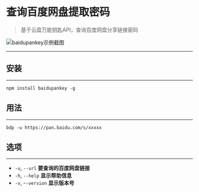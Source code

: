 # 查询百度网盘提取密码


> 基于云盘万能钥匙API，查询百度网盘分享链接密码

![baidupankey示例截图](https://raw.githubusercontent.com/my-milk/baidupankey/master/example.png)

---


## 安装

---

```
npm install baidupankey -g
```

## 用法

---

```
bdp -u https://pan.baidu.com/s/xxxxx
```

## 选项

---

-  `-u`, `--url`      **要查询的百度网盘链接**
-  `-h`, `--help`     **显示帮助信息**
-  `-v`, -`-version`  **显示版本号**


